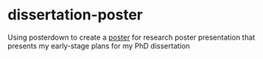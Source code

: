 # dissertation-poster
Using posterdown to create a [poster](https://hrdii.github.io/dissertation-poster/) for research poster presentation that presents my early-stage plans for my PhD dissertation
